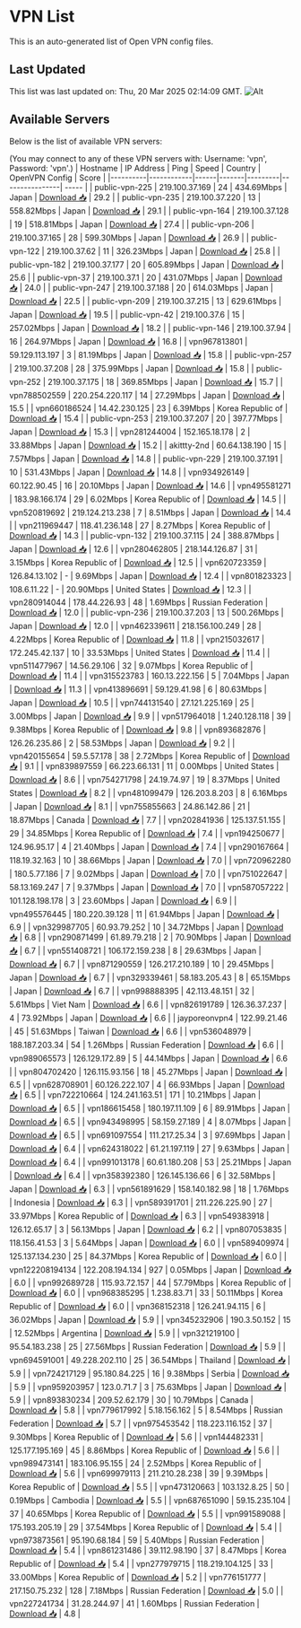 # VPN List

This is an auto-generated list of Open VPN config files.

## Last Updated

This list was last updated on: Thu, 20 Mar 2025 02:14:09 GMT.
![Alt](https://repobeats.axiom.co/api/embed/186b98318ef1479477931607c1ad7d823f12451f.svg "Repobeats analytics image")

## Available Servers

Below is the list of available VPN servers:

(You may connect to any of these VPN servers with: Username: 'vpn', Password: 'vpn'.)
| Hostname | IP Address | Ping | Speed | Country | OpenVPN Config | Score |
|----------|------------|------|-------|---------|----------------| ----- |
| public-vpn-225 | 219.100.37.169 | 24 | 434.69Mbps | Japan | [Download 📥](./configs/server_0_JP.ovpn) | 29.2 |
| public-vpn-235 | 219.100.37.220 | 13 | 558.82Mbps | Japan | [Download 📥](./configs/server_1_JP.ovpn) | 29.1 |
| public-vpn-164 | 219.100.37.128 | 19 | 518.81Mbps | Japan | [Download 📥](./configs/server_2_JP.ovpn) | 27.4 |
| public-vpn-206 | 219.100.37.165 | 28 | 599.30Mbps | Japan | [Download 📥](./configs/server_3_JP.ovpn) | 26.9 |
| public-vpn-122 | 219.100.37.62 | 11 | 326.23Mbps | Japan | [Download 📥](./configs/server_4_JP.ovpn) | 25.8 |
| public-vpn-182 | 219.100.37.177 | 20 | 605.89Mbps | Japan | [Download 📥](./configs/server_5_JP.ovpn) | 25.6 |
| public-vpn-37 | 219.100.37.1 | 20 | 431.07Mbps | Japan | [Download 📥](./configs/server_6_JP.ovpn) | 24.0 |
| public-vpn-247 | 219.100.37.188 | 20 | 614.03Mbps | Japan | [Download 📥](./configs/server_7_JP.ovpn) | 22.5 |
| public-vpn-209 | 219.100.37.215 | 13 | 629.61Mbps | Japan | [Download 📥](./configs/server_8_JP.ovpn) | 19.5 |
| public-vpn-42 | 219.100.37.6 | 15 | 257.02Mbps | Japan | [Download 📥](./configs/server_9_JP.ovpn) | 18.2 |
| public-vpn-146 | 219.100.37.94 | 16 | 264.97Mbps | Japan | [Download 📥](./configs/server_10_JP.ovpn) | 16.8 |
| vpn967813801 | 59.129.113.197 | 3 | 81.19Mbps | Japan | [Download 📥](./configs/server_11_JP.ovpn) | 15.8 |
| public-vpn-257 | 219.100.37.208 | 28 | 375.99Mbps | Japan | [Download 📥](./configs/server_12_JP.ovpn) | 15.8 |
| public-vpn-252 | 219.100.37.175 | 18 | 369.85Mbps | Japan | [Download 📥](./configs/server_13_JP.ovpn) | 15.7 |
| vpn788502559 | 220.254.220.117 | 14 | 27.29Mbps | Japan | [Download 📥](./configs/server_14_JP.ovpn) | 15.5 |
| vpn660186524 | 14.42.230.125 | 23 | 6.39Mbps | Korea Republic of | [Download 📥](./configs/server_15_KR.ovpn) | 15.4 |
| public-vpn-253 | 219.100.37.207 | 20 | 397.77Mbps | Japan | [Download 📥](./configs/server_16_JP.ovpn) | 15.3 |
| vpn281244004 | 152.165.18.178 | 2 | 33.88Mbps | Japan | [Download 📥](./configs/server_17_JP.ovpn) | 15.2 |
| akittty-2nd | 60.64.138.190 | 15 | 7.57Mbps | Japan | [Download 📥](./configs/server_18_JP.ovpn) | 14.8 |
| public-vpn-229 | 219.100.37.191 | 10 | 531.43Mbps | Japan | [Download 📥](./configs/server_19_JP.ovpn) | 14.8 |
| vpn934926149 | 60.122.90.45 | 16 | 20.10Mbps | Japan | [Download 📥](./configs/server_20_JP.ovpn) | 14.6 |
| vpn495581271 | 183.98.166.174 | 29 | 6.02Mbps | Korea Republic of | [Download 📥](./configs/server_21_KR.ovpn) | 14.5 |
| vpn520819692 | 219.124.213.238 | 7 | 8.51Mbps | Japan | [Download 📥](./configs/server_22_JP.ovpn) | 14.4 |
| vpn211969447 | 118.41.236.148 | 27 | 8.27Mbps | Korea Republic of | [Download 📥](./configs/server_23_KR.ovpn) | 14.3 |
| public-vpn-132 | 219.100.37.115 | 24 | 388.87Mbps | Japan | [Download 📥](./configs/server_24_JP.ovpn) | 12.6 |
| vpn280462805 | 218.144.126.87 | 31 | 3.15Mbps | Korea Republic of | [Download 📥](./configs/server_25_KR.ovpn) | 12.5 |
| vpn620723359 | 126.84.13.102 | - | 9.69Mbps | Japan | [Download 📥](./configs/server_26_JP.ovpn) | 12.4 |
| vpn801823323 | 108.6.11.22 | - | 20.90Mbps | United States | [Download 📥](./configs/server_27_US.ovpn) | 12.3 |
| vpn280914044 | 178.44.226.93 | 48 | 1.69Mbps | Russian Federation | [Download 📥](./configs/server_28_RU.ovpn) | 12.0 |
| public-vpn-236 | 219.100.37.203 | 13 | 500.26Mbps | Japan | [Download 📥](./configs/server_29_JP.ovpn) | 12.0 |
| vpn462339611 | 218.156.100.249 | 28 | 4.22Mbps | Korea Republic of | [Download 📥](./configs/server_30_KR.ovpn) | 11.8 |
| vpn215032617 | 172.245.42.137 | 10 | 33.53Mbps | United States | [Download 📥](./configs/server_31_US.ovpn) | 11.4 |
| vpn511477967 | 14.56.29.106 | 32 | 9.07Mbps | Korea Republic of | [Download 📥](./configs/server_32_KR.ovpn) | 11.4 |
| vpn315523783 | 160.13.222.156 | 5 | 7.04Mbps | Japan | [Download 📥](./configs/server_33_JP.ovpn) | 11.3 |
| vpn413896691 | 59.129.41.98 | 6 | 80.63Mbps | Japan | [Download 📥](./configs/server_34_JP.ovpn) | 10.5 |
| vpn744131540 | 27.121.225.169 | 25 | 3.00Mbps | Japan | [Download 📥](./configs/server_35_JP.ovpn) | 9.9 |
| vpn517964018 | 1.240.128.118 | 39 | 9.38Mbps | Korea Republic of | [Download 📥](./configs/server_36_KR.ovpn) | 9.8 |
| vpn893682876 | 126.26.235.86 | 2 | 58.53Mbps | Japan | [Download 📥](./configs/server_37_JP.ovpn) | 9.2 |
| vpn420155654 | 59.5.57.178 | 38 | 2.72Mbps | Korea Republic of | [Download 📥](./configs/server_38_KR.ovpn) | 9.1 |
| vpn839897559 | 66.223.66.131 | 11 | 0.00Mbps | United States | [Download 📥](./configs/server_39_US.ovpn) | 8.6 |
| vpn754271798 | 24.19.74.97 | 19 | 8.37Mbps | United States | [Download 📥](./configs/server_40_US.ovpn) | 8.2 |
| vpn481099479 | 126.203.8.203 | 8 | 6.16Mbps | Japan | [Download 📥](./configs/server_41_JP.ovpn) | 8.1 |
| vpn755855663 | 24.86.142.86 | 21 | 18.87Mbps | Canada | [Download 📥](./configs/server_42_CA.ovpn) | 7.7 |
| vpn202841936 | 125.137.51.155 | 29 | 34.85Mbps | Korea Republic of | [Download 📥](./configs/server_43_KR.ovpn) | 7.4 |
| vpn194250677 | 124.96.95.17 | 4 | 21.40Mbps | Japan | [Download 📥](./configs/server_44_JP.ovpn) | 7.4 |
| vpn290167664 | 118.19.32.163 | 10 | 38.66Mbps | Japan | [Download 📥](./configs/server_45_JP.ovpn) | 7.0 |
| vpn720962280 | 180.5.77.186 | 7 | 9.02Mbps | Japan | [Download 📥](./configs/server_46_JP.ovpn) | 7.0 |
| vpn751022647 | 58.13.169.247 | 7 | 9.37Mbps | Japan | [Download 📥](./configs/server_47_JP.ovpn) | 7.0 |
| vpn587057222 | 101.128.198.178 | 3 | 23.60Mbps | Japan | [Download 📥](./configs/server_48_JP.ovpn) | 6.9 |
| vpn495576445 | 180.220.39.128 | 11 | 61.94Mbps | Japan | [Download 📥](./configs/server_49_JP.ovpn) | 6.9 |
| vpn329987705 | 60.93.79.252 | 10 | 34.72Mbps | Japan | [Download 📥](./configs/server_50_JP.ovpn) | 6.8 |
| vpn290871499 | 61.89.79.218 | 2 | 70.90Mbps | Japan | [Download 📥](./configs/server_51_JP.ovpn) | 6.7 |
| vpn551408721 | 106.172.159.238 | 8 | 29.63Mbps | Japan | [Download 📥](./configs/server_52_JP.ovpn) | 6.7 |
| vpn871290559 | 126.217.210.189 | 10 | 29.45Mbps | Japan | [Download 📥](./configs/server_53_JP.ovpn) | 6.7 |
| vpn329339461 | 58.183.205.43 | 8 | 65.15Mbps | Japan | [Download 📥](./configs/server_54_JP.ovpn) | 6.7 |
| vpn998888395 | 42.113.48.151 | 32 | 5.61Mbps | Viet Nam | [Download 📥](./configs/server_55_VN.ovpn) | 6.6 |
| vpn826191789 | 126.36.37.237 | 4 | 73.92Mbps | Japan | [Download 📥](./configs/server_56_JP.ovpn) | 6.6 |
| jayporeonvpn4 | 122.99.21.46 | 45 | 51.63Mbps | Taiwan | [Download 📥](./configs/server_57_TW.ovpn) | 6.6 |
| vpn536048979 | 188.187.203.34 | 54 | 1.26Mbps | Russian Federation | [Download 📥](./configs/server_58_RU.ovpn) | 6.6 |
| vpn989065573 | 126.129.172.89 | 5 | 44.14Mbps | Japan | [Download 📥](./configs/server_59_JP.ovpn) | 6.6 |
| vpn804702420 | 126.115.93.156 | 18 | 45.27Mbps | Japan | [Download 📥](./configs/server_60_JP.ovpn) | 6.5 |
| vpn628708901 | 60.126.222.107 | 4 | 66.93Mbps | Japan | [Download 📥](./configs/server_61_JP.ovpn) | 6.5 |
| vpn722210664 | 124.241.163.51 | 171 | 10.21Mbps | Japan | [Download 📥](./configs/server_62_JP.ovpn) | 6.5 |
| vpn186615458 | 180.197.11.109 | 6 | 89.91Mbps | Japan | [Download 📥](./configs/server_63_JP.ovpn) | 6.5 |
| vpn943498995 | 58.159.27.189 | 4 | 8.07Mbps | Japan | [Download 📥](./configs/server_64_JP.ovpn) | 6.5 |
| vpn691097554 | 111.217.25.34 | 3 | 97.69Mbps | Japan | [Download 📥](./configs/server_65_JP.ovpn) | 6.4 |
| vpn624318022 | 61.21.197.119 | 27 | 9.63Mbps | Japan | [Download 📥](./configs/server_66_JP.ovpn) | 6.4 |
| vpn991013178 | 60.61.180.208 | 53 | 25.21Mbps | Japan | [Download 📥](./configs/server_67_JP.ovpn) | 6.4 |
| vpn358392380 | 126.145.136.66 | 6 | 32.58Mbps | Japan | [Download 📥](./configs/server_68_JP.ovpn) | 6.3 |
| vpn561891629 | 158.140.182.98 | 18 | 1.76Mbps | Indonesia | [Download 📥](./configs/server_69_ID.ovpn) | 6.3 |
| vpn589391701 | 211.226.225.90 | 27 | 33.97Mbps | Korea Republic of | [Download 📥](./configs/server_70_KR.ovpn) | 6.3 |
| vpn549383918 | 126.12.65.17 | 3 | 56.13Mbps | Japan | [Download 📥](./configs/server_71_JP.ovpn) | 6.2 |
| vpn807053835 | 118.156.41.53 | 3 | 5.64Mbps | Japan | [Download 📥](./configs/server_72_JP.ovpn) | 6.0 |
| vpn589409974 | 125.137.134.230 | 25 | 84.37Mbps | Korea Republic of | [Download 📥](./configs/server_73_KR.ovpn) | 6.0 |
| vpn122208194134 | 122.208.194.134 | 927 | 0.05Mbps | Japan | [Download 📥](./configs/server_74_JP.ovpn) | 6.0 |
| vpn992689728 | 115.93.72.157 | 44 | 57.79Mbps | Korea Republic of | [Download 📥](./configs/server_75_KR.ovpn) | 6.0 |
| vpn968385295 | 1.238.83.71 | 33 | 50.11Mbps | Korea Republic of | [Download 📥](./configs/server_76_KR.ovpn) | 6.0 |
| vpn368152318 | 126.241.94.115 | 6 | 36.02Mbps | Japan | [Download 📥](./configs/server_77_JP.ovpn) | 5.9 |
| vpn345232906 | 190.3.50.152 | 15 | 12.52Mbps | Argentina | [Download 📥](./configs/server_78_AR.ovpn) | 5.9 |
| vpn321219100 | 95.54.183.238 | 25 | 27.56Mbps | Russian Federation | [Download 📥](./configs/server_79_RU.ovpn) | 5.9 |
| vpn694591001 | 49.228.202.110 | 25 | 36.54Mbps | Thailand | [Download 📥](./configs/server_80_TH.ovpn) | 5.9 |
| vpn724217129 | 95.180.84.225 | 16 | 9.38Mbps | Serbia | [Download 📥](./configs/server_81_RS.ovpn) | 5.9 |
| vpn959203957 | 123.0.71.7 | 3 | 75.63Mbps | Japan | [Download 📥](./configs/server_82_JP.ovpn) | 5.9 |
| vpn893830234 | 209.52.62.179 | 30 | 10.79Mbps | Canada | [Download 📥](./configs/server_83_CA.ovpn) | 5.8 |
| vpn779617992 | 5.18.156.162 | 5 | 8.54Mbps | Russian Federation | [Download 📥](./configs/server_84_RU.ovpn) | 5.7 |
| vpn975453542 | 118.223.116.152 | 37 | 9.30Mbps | Korea Republic of | [Download 📥](./configs/server_85_KR.ovpn) | 5.6 |
| vpn144482331 | 125.177.195.169 | 45 | 8.86Mbps | Korea Republic of | [Download 📥](./configs/server_86_KR.ovpn) | 5.6 |
| vpn989473141 | 183.106.95.155 | 24 | 2.52Mbps | Korea Republic of | [Download 📥](./configs/server_87_KR.ovpn) | 5.6 |
| vpn699979113 | 211.210.28.238 | 39 | 9.39Mbps | Korea Republic of | [Download 📥](./configs/server_88_KR.ovpn) | 5.5 |
| vpn473120663 | 103.132.8.25 | 50 | 0.19Mbps | Cambodia | [Download 📥](./configs/server_89_KH.ovpn) | 5.5 |
| vpn687651090 | 59.15.235.104 | 37 | 40.65Mbps | Korea Republic of | [Download 📥](./configs/server_90_KR.ovpn) | 5.5 |
| vpn991589088 | 175.193.205.19 | 29 | 37.54Mbps | Korea Republic of | [Download 📥](./configs/server_91_KR.ovpn) | 5.4 |
| vpn973873561 | 95.190.68.184 | 59 | 5.40Mbps | Russian Federation | [Download 📥](./configs/server_92_RU.ovpn) | 5.4 |
| vpn861231486 | 39.112.98.190 | 37 | 8.47Mbps | Korea Republic of | [Download 📥](./configs/server_93_KR.ovpn) | 5.4 |
| vpn277979715 | 118.219.104.125 | 33 | 33.00Mbps | Korea Republic of | [Download 📥](./configs/server_94_KR.ovpn) | 5.2 |
| vpn776151777 | 217.150.75.232 | 128 | 7.18Mbps | Russian Federation | [Download 📥](./configs/server_95_RU.ovpn) | 5.0 |
| vpn227241734 | 31.28.244.97 | 41 | 1.60Mbps | Russian Federation | [Download 📥](./configs/server_96_RU.ovpn) | 4.8 |
